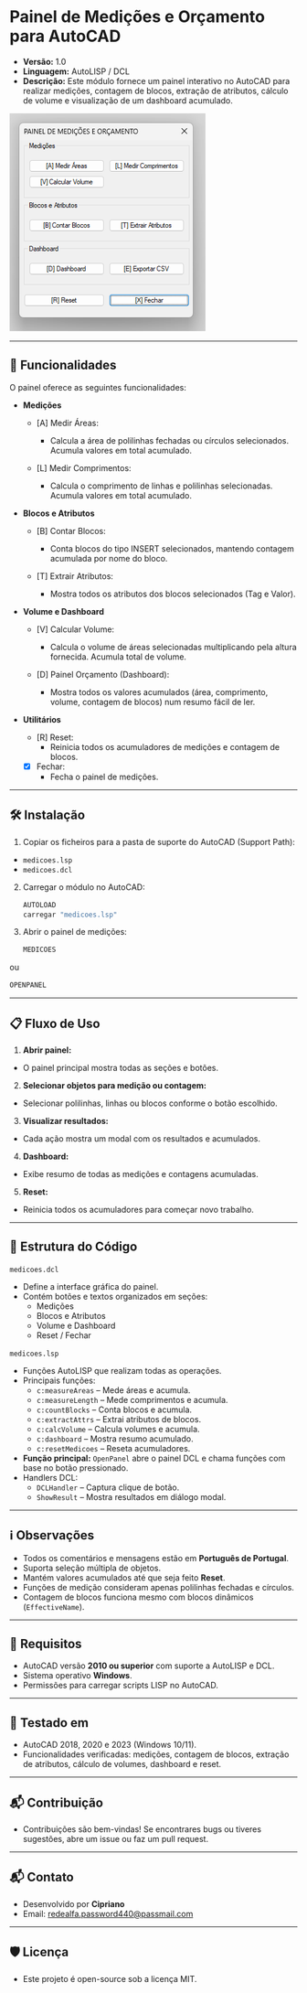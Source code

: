 # Painel de Medições e Orçamento para AutoCAD

- **Versão:** 1.0
- **Linguagem:** AutoLISP / DCL
- **Descrição:** Este módulo fornece um painel interativo no AutoCAD para realizar medições, contagem de blocos, extração de atributos, cálculo de volume e visualização de um dashboard acumulado.

![ScreenShot](https://raw.githubusercontent.com/OCipriano/medicoes_orcamento/refs/heads/main/Screenshot%202025-09-04%20170123.png)

---

## 🚀 Funcionalidades

O painel oferece as seguintes funcionalidades:

- **Medições**
  - [A] Medir Áreas:
    - Calcula a área de polilinhas fechadas ou círculos selecionados. Acumula valores em total acumulado.

  - [L] Medir Comprimentos:
    - Calcula o comprimento de linhas e polilinhas selecionadas. Acumula valores em total acumulado.

- **Blocos e Atributos**
  - [B] Contar Blocos:
    - Conta blocos do tipo INSERT selecionados, mantendo contagem acumulada por nome do bloco.

  - [T] Extrair Atributos:
    - Mostra todos os atributos dos blocos selecionados (Tag e Valor).

- **Volume e Dashboard**
  - [V] Calcular Volume:
    - Calcula o volume de áreas selecionadas multiplicando pela altura fornecida. Acumula total de volume.

  - [D] Painel Orçamento (Dashboard):
    - Mostra todos os valores acumulados (área, comprimento, volume, contagem de blocos) num resumo fácil de ler.

- **Utilitários**
  - [R] Reset:
    - Reinicia todos os acumuladores de medições e contagem de blocos.

  - [X] Fechar:
    - Fecha o painel de medições.

---

## 🛠️ Instalação

1. Copiar os ficheiros para a pasta de suporte do AutoCAD (Support Path):

- `medicoes.lsp`
- `medicoes.dcl`

2. Carregar o módulo no AutoCAD:

   ```lisp
   AUTOLOAD
   carregar "medicoes.lsp"
   ```

3. Abrir o painel de medições:

   ```lisp
   MEDICOES
   ```

ou

   ```lisp
   OPENPANEL
   ```

---

## 📋 Fluxo de Uso

1. **Abrir painel:**
  - O painel principal mostra todas as seções e botões.

2. **Selecionar objetos para medição ou contagem:**
  - Selecionar polilinhas, linhas ou blocos conforme o botão escolhido.

3. **Visualizar resultados:**
  - Cada ação mostra um modal com os resultados e acumulados.

4. **Dashboard:**
  - Exibe resumo de todas as medições e contagens acumuladas.

5. **Reset:**
  - Reinicia todos os acumuladores para começar novo trabalho.

---

## 📁 Estrutura do Código

`medicoes.dcl`

- Define a interface gráfica do painel.
- Contém botões e textos organizados em seções:
  - Medições
  - Blocos e Atributos
  - Volume e Dashboard
  - Reset / Fechar

`medicoes.lsp`

- Funções AutoLISP que realizam todas as operações.
- Principais funções:
  - `c:measureAreas` – Mede áreas e acumula.
  - `c:measureLength` – Mede comprimentos e acumula.
  - `c:countBlocks` – Conta blocos e acumula.
  - `c:extractAttrs` – Extrai atributos de blocos.
  - `c:calcVolume` – Calcula volumes e acumula.
  - `c:dashboard` – Mostra resumo acumulado.
  - `c:resetMedicoes` – Reseta acumuladores.
- **Função principal:** `OpenPanel` abre o painel DCL e chama funções com base no botão pressionado.
- Handlers DCL:
  - `DCLHandler` – Captura clique de botão.
  - `ShowResult` – Mostra resultados em diálogo modal.

---

## ℹ️ Observações

- Todos os comentários e mensagens estão em **Português de Portugal**.
- Suporta seleção múltipla de objetos.
- Mantém valores acumulados até que seja feito **Reset**.
- Funções de medição consideram apenas polilinhas fechadas e círculos.
- Contagem de blocos funciona mesmo com blocos dinâmicos (`EffectiveName`).

---

## 🔧 Requisitos

- AutoCAD versão **2010 ou superior** com suporte a AutoLISP e DCL.
- Sistema operativo **Windows**.
- Permissões para carregar scripts LISP no AutoCAD.

---

## 🧪 Testado em

- AutoCAD 2018, 2020 e 2023 (Windows 10/11).
- Funcionalidades verificadas: medições, contagem de blocos, extração de atributos, cálculo de volumes, dashboard e reset.

---

## 📬 Contribuição

- Contribuições são bem-vindas! Se encontrares bugs ou tiveres sugestões, abre um issue ou faz um pull request.

---

## 📬 Contato

- Desenvolvido por **Cipriano**
- Email: redealfa.password440@passmail.com

---

## 🛡️ Licença

- Este projeto é open-source sob a licença MIT.

